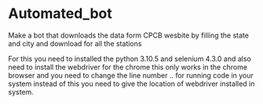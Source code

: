 # Automated_bot
Make a bot  that downloads the data form CPCB wesbite by filling the state and city and download for all the stations




For this you need to installed the python 3.10.5 and selenium 4.3.0 and also need to install the webdriver for the chrome this only works in the chrome browser and you need to change the line number .. for running code in your system instead of this you need to give the location of webdriver installed in system.
